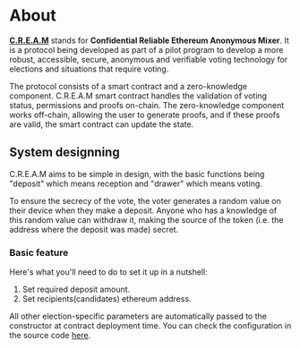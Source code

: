 # About

**[C.R.E.A.M](https://github.com/couger-inc/cream)** stands for **Confidential Reliable Ethereum Anonymous Mixer**. It is a protocol being developed as part of a pilot program to develop a more robust, accessible, secure, anonymous and verifiable voting technology for elections and situations that require voting.

The protocol consists of a smart contract and a zero-knowledge component. C.R.E.A.M smart contract handles the validation of voting status, permissions and proofs on-chain. The zero-knowledge component works off-chain, allowing the user to generate proofs, and if these proofs are valid, the smart contract can update the state.

## System designning

C.R.E.A.M aims to be simple in design, with the basic functions being "deposit" which means reception and "drawer" which means voting. 

To ensure the secrecy of the vote, the voter generates a random value on their device when they make a deposit. Anyone who has a knowledge of this random value can withdraw it, making the source of the token (i.e. the address where the deposit was made) secret.

### Basic feature

Here's what you'll need to do to set it up in a nutshell:

1. Set required deposit amount.
2. Set recipients(candidates) ethereum address.

All other election-specific parameters are automatically passed to the constructor at contract deployment time. You can check the configuration in the source code [here](https://github.com/couger-inc/cream/blob/master/config/test.yml).

